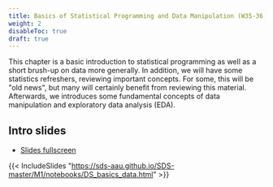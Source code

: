 ```yaml
---
title: Basics of Statistical Programming and Data Manipulation (W35-36)
weight: 2
disableToc: true
draft: true
---
```


This chapter is a basic introduction to statistical programming as well as a short brush-up on data more generally. In addition, we will have some statistics refreshers, reviewing important concepts. For some, this will be "old news", but many will certainly benefit from reviewing this material. Afterwards, we introduces some fundamental concepts of data manipulation and exploratory data analysis (EDA).

## Intro slides

* [Slides fullscreen](https://sds-aau.github.io/SDS-master/M1/notebooks/DS_basics_data.html)

{{< IncludeSlides "https://sds-aau.github.io/SDS-master/M1/notebooks/DS_basics_data.html" >}} 